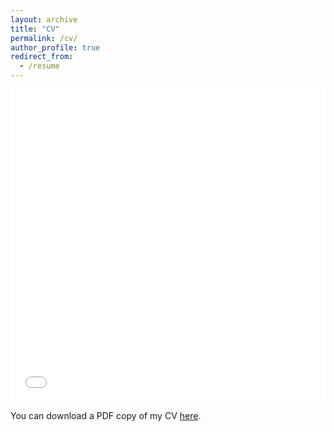 ```yaml
---
layout: archive
title: "CV"
permalink: /cv/
author_profile: true
redirect_from:
  - /resume
---
```


<iframe src="/files/pdf/MSQI_CV.pdf" width="100%" height="500" frameborder="no" border="0" marginwidth="0" marginheight="0"></iframe>

You can download a PDF copy of my CV [here](/files/pdf/MSQI_CV.pdf).

